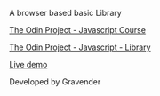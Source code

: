A browser based basic Library


[The Odin Project - Javascript Course](https://www.theodinproject.com/courses/javascript)

[The Odin Project - Javascript - Library](https://www.theodinproject.com/courses/javascript/lessons/library)

[Live demo](https://gravender.github.io/Library/)

Developed by Gravender
